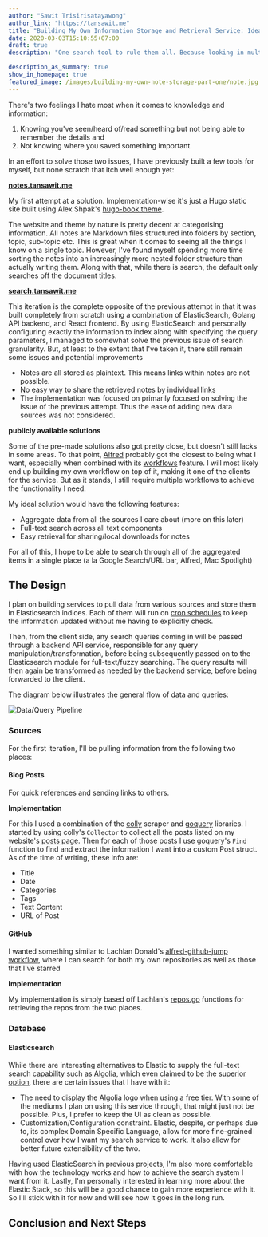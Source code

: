 ```yaml
---
author: "Sawit Trisirisatayawong"
author_link: "https://tansawit.me"
title: "Building My Own Information Storage and Retrieval Service: Idea and Designing the Service"
date: 2020-03-03T15:10:55+07:00
draft: true
description: "One search tool to rule them all. Because looking in multiple places takes too much energy..."

description_as_summary: true
show_in_homepage: true
featured_image: /images/building-my-own-note-storage-part-one/note.jpg
---
```


There's two feelings I hate most when it comes to knowledge and information: 

1. Knowing you've seen/heard of/read something but not being able to remember the details and
2. Not knowing where you saved something important. 

In an effort to solve those two issues, I have previously built a few tools for myself, but none scratch that itch well enough yet:

[**notes.tansawit.me**](https://notes.tansawit.me) 

My first attempt at a solution. Implementation-wise it's just a Hugo static site built using Alex Shpak's [hugo-book theme](https://github.com/alex-shpak/hugo-book).

The website and theme by nature is pretty decent at categorising information. All notes are Markdown files structured into folders by section, topic, sub-topic etc. This is great when it comes to seeing all the things I know on a single topic. However, I've found myself spending more time sorting the notes into an increasingly more nested folder structure than actually writing them. Along with that, while there is search, the default only searches off the document titles.

[**search.tansawit.me**](http://search.tansawit.me)

This iteration is the complete opposite of the previous attempt in that it was built completely from scratch using a combination of ElasticSearch, Golang API backend, and React frontend. By using ElasticSearch and personally configuring exactly the information to index along with specifying the query parameters, I managed to somewhat solve the previous issue of search granularity. But, at least to the extent that I've taken it, there still remain some issues and potential improvements

- Notes are all stored as plaintext. This means links within notes are not possible.
- No easy way to share the retrieved notes by individual links
- The implementation was focused on primarily focused on solving the issue of the previous attempt. Thus the ease of adding new data sources was not considered.

**publicly available solutions**

Some of the pre-made solutions also got pretty close, but doesn't still lacks in some areas. To that point, [Alfred](https://www.alfredapp.com/) probably got the closest to being what I want, especially when combined with its [workflows](https://www.alfredapp.com/workflows/) feature. I will most likely end up building my own workflow on top of it, making it one of the clients for the service. But as it stands, I still require multiple workflows to achieve the functionality I need.

My ideal solution would have the following features:

- Aggregate data from all the sources I care about (more on this later) 
- Full-text search across all text components
- Easy retrieval for sharing/local downloads for notes

For all of this, I hope to be able to search through all of the aggregated items in a single place (a la Google Search/URL bar, Alfred, Mac Spotlight)

## The Design

I plan on building services to pull data from various sources and store them in Elasticsearch indices. Each of them will run on [cron schedules](https://en.wikipedia.org/wiki/Cron) to keep the information updated without me having to explicitly check. 

Then, from the client side, any search queries coming in will be passed through a backend API service, responsible for any query manipulation/transformation, before being subsequently passed on to the Elasticsearch module for full-text/fuzzy searching. The query results will then again be transformed as needed by the backend service, before being forwarded to the client. 

The diagram below illustrates the general flow of data and queries:

![Data/Query Pipeline](/images/building-my-own-note-storage-part-one/data-feed.png)

### Sources

For the first iteration, I'll be pulling information from the following two places:

#### Blog Posts

For quick references and sending links to others.

**Implementation**

For this I used a combination of the [colly](https://github.com/gocolly/colly) scraper and [goquery](https://github.com/PuerkitoBio/goquery) libraries. I started by using colly's `Collector` to collect all the posts listed on my website's [posts page](https://tansawit.me/posts). Then for each of those posts I use goquery's `Find` function to find and extract the information I want into a custom Post struct. As of the time of writing, these info are:

- Title
- Date
- Categories
- Tags
- Text Content
- URL of Post

#### GitHub

I wanted something similar to Lachlan Donald's [alfred-github-jump workflow](https://github.com/lox/alfred-github-jump), where I can search for both my own repositories as well as those that I've starred

**Implementation**

My implementation is simply based off Lachlan's [repos.go](https://github.com/lox/alfred-github-jump/blob/master/repos.go) functions for retrieving the repos from the two places.

### Database

#### Elasticsearch

While there are interesting alternatives to Elastic to supply the full-text search capability such as [Algolia](https://www.algolia.com/), which even claimed to be the [superior option](https://blog.algolia.com/full-text-search-in-your-database-algolia-versus-elasticsearch/), there are certain issues that I have with it:

- The need to display the Algolia logo when using a free tier. With some of the mediums I plan on using this service through, that might just not be possible. Plus, I prefer to keep the UI as clean as possible.
- Customization/Configuration constraint. Elastic, despite, or perhaps due to, its complex Domain Specific Language, allow for more fine-grained control over how I want my search service to work. It also allow for better future extensibility of the two.

Having used ElasticSearch in previous projects, I'm also more comfortable with how the technology works and how to achieve the search system I want from it. Lastly, I'm personally interested in learning more about the Elastic Stack, so this will be a good chance to gain more experience with it. So I'll stick with it for now and will see how it goes in the long run.


## Conclusion and Next Steps

